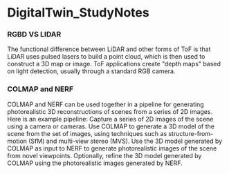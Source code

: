 # DigitalTwin_StudyNotes

### RGBD VS LIDAR
The functional difference between LiDAR and other forms of ToF is that LiDAR uses pulsed lasers to build a point cloud, which is then used to construct a 3D map or image. ToF applications create "depth maps" based on light detection, usually through a standard RGB camera.

### COLMAP and NERF
COLMAP and NERF can be used together in a pipeline for generating photorealistic 3D reconstructions of scenes from a series of 2D images. Here is an example pipeline:
Capture a series of 2D images of the scene using a camera or cameras.
Use COLMAP to generate a 3D model of the scene from the set of images, using techniques such as structure-from-motion (SfM) and multi-view stereo (MVS).
Use the 3D model generated by COLMAP as input to NERF to generate photorealistic images of the scene from novel viewpoints.
Optionally, refine the 3D model generated by COLMAP using the photorealistic images generated by NERF.
